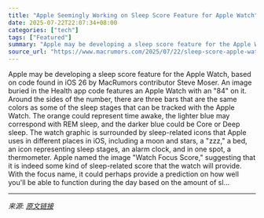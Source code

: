 ```yaml
---
title: "Apple Seemingly Working on Sleep Score Feature for Apple Watch"
date: 2025-07-22T22:07:34+08:00
categories: ["tech"]
tags: ["Featured"]
summary: "Apple may be developing a sleep score feature for the Apple Watch, based on code found in iOS 26 by MacRumors contributor Steve Moser. An image buried in the Health app code features an Apple Watch wi"
source_url: "https://www.macrumors.com/2025/07/22/sleep-score-apple-watch-ios-26/"
---
```


Apple may be developing a sleep score feature for the Apple Watch, based on code found in iOS 26 by MacRumors contributor Steve Moser. An image buried in the Health app code features an Apple Watch with an "84" on it. Around the sides of the number, there are three bars that are the same colors as some of the sleep stages that can be tracked with the Apple Watch. The orange could represent time awake, the lighter blue may correspond with REM sleep, and the darker blue could be Core or Deep sleep. The watch graphic is surrounded by sleep-related icons that Apple uses in different places in iOS, including a moon and stars, a "zzz," a bed, an icon representing sleep stages, an alarm clock, and in one spot, a thermometer. Apple named the image "Watch Focus Score," suggesting that it is indeed some kind of sleep-related score that the watch will provide. With the focus name, it could perhaps provide a prediction on how well you'll be able to function during the day based on the amount of sl...

---

*来源: [原文链接](https://www.macrumors.com/2025/07/22/sleep-score-apple-watch-ios-26/)*
